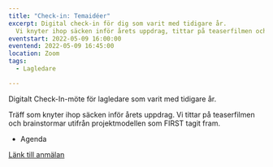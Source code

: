 ```yaml
---
title: "Check-in: Temaidéer"
excerpt: Digital check-in för dig som varit med tidigare år. 
  Vi knyter ihop säcken inför årets uppdrag, tittar på teaserfilmen och brainstormar temaidéer.
eventstart: 2022-05-09 16:00:00
eventend: 2022-05-09 16:45:00
location: Zoom
tags:
  - Lagledare

---
```


Digitalt Check-In-möte för lagledare som varit med tidigare år.

Träff som knyter ihop säcken inför årets uppdrag. Vi tittar på teaserfilmen och brainstormar utifrån projektmodellen som FIRST tagit fram.

* Agenda

[Länk till anmälan](https://docs.google.com/forms/d/e/1FAIpQLSd4pJHa1PMfGMJ23ZSJLdE9_vzCxcFA-ZtnBNtdpjCMHbw3mA/viewform?usp=sf_link)